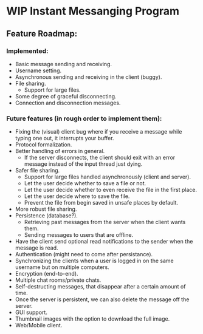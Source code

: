 # WIP Instant Messanging Program

## Feature Roadmap:
### Implemented:
* Basic message sending and receiving.
* Username setting.
* Asynchronous sending and receiving in the client (buggy).
* File sharing.
  * Support for large files.
* Some degree of graceful disconnecting.
* Connection and disconnection messages.

### Future features (in rough order to implement them):
* Fixing the (visual) client bug where if you receive a message while typing one out, it interrupts your buffer.
* Protocol formalization.
* Better handling of errors in general.
  * If the server disconnects, the client should exit with an error message instead of the input thread just dying.
* Safer file sharing.
  * Support for large files handled asynchronously (client and server).
  * Let the user decide whether to save a file or not.
  * Let the user decide whether to even receive the file in the first place.
  * Let the user decide where to save the file.
  * Prevent the file from begin saved in unsafe places by default.
* More robust file sharing.
* Persistence (database?).
  * Retrieving past messages from the server when the client wants them.
  * Sending messages to users that are offline.
* Have the client send optional read notifications to the sender when the message is read.
* Authentication (might need to come after persistance).
* Synchronizing the clients when a user is logged in on the same username but on multiple computers.
* Encryption (end-to-end).
* Multiple chat rooms/private chats.
* Self-destructing messages, that disappear after a certain amount of time.
 * Once the server is persistent, we can also delete the message off the server.
* GUI support.
* Thumbnail images with the option to download the full image.
* Web/Mobile client.

